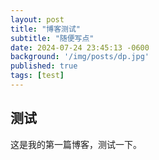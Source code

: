```yaml
---
layout: post
title: "博客测试"
subtitle: "随便写点"
date: 2024-07-24 23:45:13 -0600
background: '/img/posts/dp.jpg'
published: true
tags: [test]
---
```




## 测试

这是我的第一篇博客，测试一下。